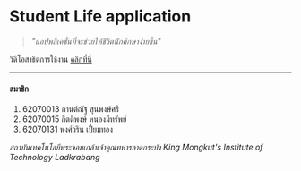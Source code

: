 # Student Life application

> *"แอปพลิเคชั่นที่จะช่วยให้ชีวิตนักศึกษาง่ายขึ้น"*
  
วิดีโอสาธิตการใช้งาน [คลิกที่นี่](https://www.youtube.com/watch?v=enjPfCYdQcQ)

***

#### สมาชิก

1. 62070013 กานต์ณัฐ สุนพงษ์ศรี
2. 62070015 กิตติพงษ์ หนองมีทรัพย์
3. 62070131 พงศ์วริน เปี่ยมทอง

*สถาบันเทคโนโลยีพระจอมเกล้าเจ้าคุณทหารลาดกระบัง*
*King Mongkut's Institute of Technology Ladkrabang*
